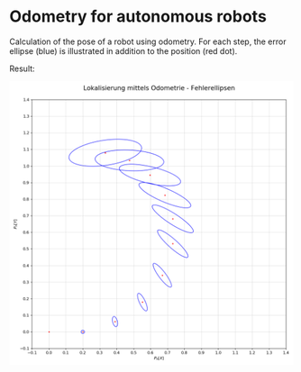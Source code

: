 # Odometry for autonomous robots

Calculation of the pose of a robot using odometry. For each step, the error ellipse (blue) is illustrated in addition to the position (red dot).

Result:

![Result](https://github.com/mamen/python_odometry/raw/master/myplot.png)
